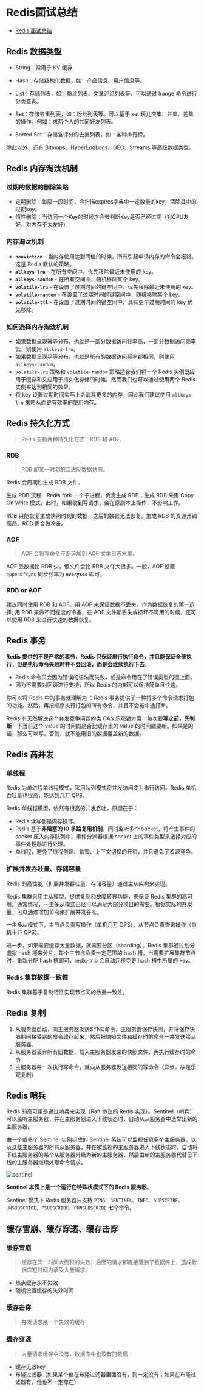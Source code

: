 # Redis面试总结

- [Redis 面试总结](https://dunwu.github.io/db-tutorial/nosql/redis/redis-interview.html#redis-%E6%95%B0%E6%8D%AE%E7%B1%BB%E5%9E%8B)

## Redis 数据类型

- String：常用于 KV 缓存

- Hash：存储结构化数据，如：产品信息、用户信息等。

- List：存储列表，如：粉丝列表、文章评论列表等。可以通过 lrange 命令进行分页查询。

- Set：存储去重列表，如：粉丝列表等。可以基于 set 玩儿交集、并集、差集的操作。例如：求两个人的共同好友列表。

- Sorted Set：存储含评分的去重列表，如：各种排行榜。

除此以外，还有 Bitmaps、HyperLogLogs、GEO、Streams 等高级数据类型。

## Redis 内存淘汰机制

### 过期的数据的删除策略

- 定期删除：每隔一段时间，会扫描expires字典中一定数量的key，清除其中的过期key。
- 惰性删除：当访问一个Key的时候才会去判断Key是否已经过期（对CPU友好，对内存不太友好）

### 内存淘汰机制

- **`noeviction`** - 当内存使用达到阈值的时候，所有引起申请内存的命令会报错。这是 Redis 默认的策略。
- **`allkeys-lru`** - 在所有空间中，优先移除最近未使用的 key。
- **`allkeys-random`** - 在所有空间中，随机移除某个 key。
- **`volatile-lru`** - 在设置了过期时间的键空间中，优先移除最近未使用的 key。
- **`volatile-random`** - 在设置了过期时间的键空间中，随机移除某个 key。
- **`volatile-ttl`** - 在设置了过期时间的键空间中，具有更早过期时间的 key 优先移除。

### 如何选择内存淘汰机制

- 如果数据呈现幂等分布，也就是一部分数据访问频率高，一部分数据访问频率低，则使用 `allkeys-lru`。
- 如果数据呈现平等分布，也就是所有的数据访问频率都相同，则使用 `allkeys-random`。
- `volatile-lru` 策略和 `volatile-random` 策略适合我们将一个 Redis 实例既应用于缓存和又应用于持久化存储的时候，然而我们也可以通过使用两个 Redis 实例来达到相同的效果。
- 将 key 设置过期时间实际上会消耗更多的内存，因此我们建议使用 `allkeys-lru` 策略从而更有效率的使用内存。

## Redis 持久化方式

> Redis 支持两种持久化方式：RDB 和 AOF。

### RDB

> RDB 即某一时刻的二进制数据快照。

Redis 会周期性生成 RDB 文件。

生成 RDB 流程：Redis fork 一个子进程，负责生成 RDB；生成 RDB 采用 Copy On Write 模式，此时，如果收到写请求，会在原副本上操作，不影响工作。

RDB 只能恢复生成快照时刻的数据，之后的数据无法恢复。生成 RDB 的资源开销高昂。RDB 适合做冷备。

### AOF

> AOF 会将写命令不断追加到 AOF 文本日志末尾。

AOF 丢数据比 RDB 少，但文件会比 RDB 文件大很多。一般，AOF 设置 `appendfsync` 同步频率为 **`everysec`** 即可。

### RDB or AOF

建议同时使用 RDB 和 AOF。用 AOF 来保证数据不丢失，作为数据恢复的第一选择; 用 RDB 来做不同程度的冷备，在 AOF 文件都丢失或损坏不可用的时候，还可以使用 RDB 来进行快速的数据恢复。

## Redis 事务

**Redis 提供的不是严格的事务，Redis 只保证串行执行命令，并且能保证全部执行，但是执行命令失败时并不会回滚，而是会继续执行下去**。

- Redis 命令只会因为错误的语法而失败，或是命令用在了错误类型的键上面。
- 因为不需要对回滚进行支持，所以 Redis 的内部可以保持简单且快速。

你可以将 Redis 中的事务就理解为 ：Redis 事务提供了一种将多个命令请求打包的功能。然后，再按顺序执行打包的所有命令，并且不会被中途打断。

Redis 有天然解决这个并发竞争问题的类 CAS 乐观锁方案：每次要**写之前，先判断**一下当前这个 value 的时间戳是否比缓存里的 value 的时间戳要新。如果是的话，那么可以写，否则，就不能用旧的数据覆盖新的数据。

##  Redis 高并发

### 单线程

Redis 为单进程单线程模式，采用队列模式将并发访问变为串行访问。Redis 单机吞吐量也很高，能达到几万 QPS。

Redis 单线程模型，依然有很高的并发吞吐，原因在于：

- Redis 读写都是内存操作。
- Redis 基于**非阻塞的 IO 多路复用机制**，同时监听多个 socket，将产生事件的 socket 压入内存队列中，事件分派器根据 socket 上的事件类型来选择对应的事件处理器进行处理。
- 单线程，避免了线程创建、销毁、上下文切换的开销，并且避免了资源竞争。

### 扩展并发吞吐量、存储容量

Redis 的高性能（扩展并发吞吐量、存储容量）通过主从架构来实现。

Redis 集群采用主从模型，提供复制和故障转移功能，来保证 Redis 集群的高可用。通常情况，一主多从模式已经可以满足大部分项目的需要。根据实际的并发量，可以通过增加节点来扩展并发吞吐。

一主多从模式下，主节点负责写操作（单机几万 QPS），从节点负责查询操作（单机十万 QPS）。

进一步，如果需要缓存大量数据，就需要分区（sharding）。Redis 集群通过划分虚拟 hash 槽来分片，每个主节点负责一定范围的 hash 槽。当需要扩展集群节点时，重新分配 hash 槽即可，redis-trib 会自动迁移变更 hash 槽中所属的 key。

### Redis 集群数据一致性

Redis 集群基于复制特性实现节点间的数据一致性。

##  Redis 复制

1. 从服务器启动，向主服务器发送SYNC命令，主服务器保存快照，并将保存快照期间接受到的命令缓存起来，然后把快照文件和缓存时的命令一并发送给从服务器。
2. 从服务器丢弃所有旧数据，载入主服务器发来的快照文件，再执行缓存时的命令
3. 主服务器每一次执行写命令，就向从服务器发送相同的写命令（异步，故是乐观复制）

## Redis 哨兵

Redis 的高可用是通过哨兵来实现（Raft 协议的 Redis 实现）。Sentinel（哨兵）可以监听主服务器，并在主服务器进入下线状态时，自动从从服务器中选举出新的主服务器。

由一个或多个 Sentinel 实例组成的 Sentinel 系统可以监视任意多个主服务器，以及这些主服务器的所有从服务器，并在被监视的主服务器进入下线状态时，自动将下线主服务器的某个从服务器升级为新的主服务器，然后由新的主服务器代替已下线的主服务器继续处理命令请求。

![sentinel](https://cdn.jsdelivr.net/gh/mouweng/FigureBed/img/20220310004133.png)

**Sentinel 本质上是一个运行在特殊状模式下的 Redis 服务器**。

Sentinel 模式下 Redis 服务器只支持 `PING`、`SENTINEL`、`INFO`、`SUBSCRIBE`、`UNSUBSCRIBE`、`PSUBSCRIBE`、`PUNSUBSCRIBE` 七个命令。

## 缓存雪崩、缓存穿透、缓存击穿

### 缓存雪崩

> 缓存在同一时间大面积的失效，后面的请求都直接落到了数据库上，造成数据库短时间内承受大量请求。

- 热点缓存永不失效
- 随机设置缓存的失效时间

### 缓存击穿

> 并发请求某一个失效的缓存

### 缓存穿透

> 大量请求缓存中没有，数据库中也没有的数据

- 缓存无效key
- 布隆过滤器（如果某个值在布隆过滤器里面没有，则一定没有；如果在布隆过滤器有，他也不一定存在）

